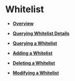 # Whitelist<a name="EN-US_TOPIC_0096561573"></a>

-   **[Overview](overview-24.md)**  

-   **[Querying Whitelist Details](querying-whitelist-details.md)**  

-   **[Querying a Whitelist](querying-a-whitelist.md)**  

-   **[Adding a Whitelist](adding-a-whitelist.md)**  

-   **[Deleting a Whitelist](deleting-a-whitelist.md)**  

-   **[Modifying a Whitelist](modifying-a-whitelist.md)**  


